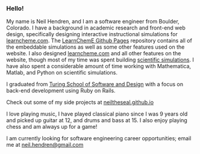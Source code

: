 ### Hello!

My name is Neil Hendren, and I am a software engineer from Boulder, Colorado. I have a background in academic research and front-end web design, specifically designing interactive instructional simulations for [learncheme.com](https://www.learncheme.com). The [LearnChemE Github Pages](https://github.com/LearnChemE/LearnChemE.github.io) repository contains all of the embeddable simulations as well as some other features used on the website. I also designed [learncheme.com](https://www.learncheme.com) and all other features on the website, though most of my time was spent building [scientific simulations](https://learncheme.com/simulations/). I have also spent a considerable amount of time working with Mathematica, Matlab, and Python on scientific simulations.

I graduated from [Turing School of Software and Design](https://turing.edu/backend) with a focus on back-end development using Ruby on Rails.

Check out some of my side projects at [neiltheseal.github.io](https://neiltheseal.github.io)

I love playing music, I have played classical piano since I was 9 years old and picked up guitar at 12, and drums and bass at 15. I also enjoy playing chess and am always up for a game!

I am currently looking for software engineering career opportunities; email me at neil.hendren@gmail.com
